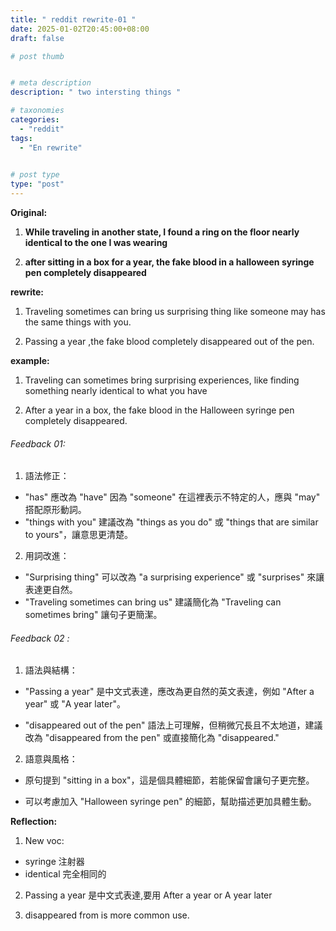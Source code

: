 ```yaml
---
title: " reddit rewrite-01 "
date: 2025-01-02T20:45:00+08:00
draft: false

# post thumb


# meta description
description: " two intersting things "

# taxonomies
categories: 
  - "reddit"
tags:
  - "En rewrite"
 

# post type
type: "post"
---
```


**Original:**

1. **While traveling in another state, I found a ring on the floor nearly identical to the one I was wearing**

2. **after sitting in a box for a year, the fake blood in a halloween syringe pen completely disappeared**

**rewrite:**

1. Traveling sometimes can bring us surprising thing like someone may has the same things with you.

2. Passing a year ,the fake blood completely disappeared out of the pen.

**example:**

1. Traveling can sometimes bring surprising experiences, like finding something nearly identical to what you have

2. After a year in a box, the fake blood in the Halloween syringe pen completely disappeared.

###### Feedback 01: 
1. 語法修正：

* "has" 應改為 "have" 因為 "someone" 在這裡表示不特定的人，應與 "may" 搭配原形動詞。
* "things with you" 建議改為 "things as you do" 或 "things that are similar to yours"，讓意思更清楚。

2. 用詞改進：

* "Surprising thing" 可以改為 "a surprising experience" 或 "surprises" 來讓表達更自然。
* "Traveling sometimes can bring us" 建議簡化為 "Traveling can sometimes bring" 讓句子更簡潔。


###### Feedback 02 : 

1. 語法與結構：

* "Passing a year" 是中文式表達，應改為更自然的英文表達，例如 "After a year" 或 "A year later"。

* "disappeared out of the pen" 語法上可理解，但稍微冗長且不太地道，建議改為 "disappeared from the pen" 或直接簡化為 "disappeared."

2. 語意與風格：

* 原句提到 "sitting in a box"，這是個具體細節，若能保留會讓句子更完整。

* 可以考慮加入 "Halloween syringe pen" 的細節，幫助描述更加具體生動。


**Reflection:**

1. New voc: 
* syringe 注射器
* identical 完全相同的

2. Passing a year 是中文式表達,要用 After a year or A year later

3. disappeared from is more common use.
